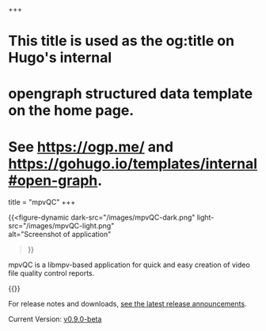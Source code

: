 +++
# This title is used as the og:title on Hugo's internal
# opengraph structured data template on the home page.
# See https://ogp.me/ and https://gohugo.io/templates/internal#open-graph.
title = "mpvQC"
+++

{{<figure-dynamic
    dark-src="/images/mpvQC-dark.png" 
    light-src="/images/mpvQC-light.png"  
    alt="Screenshot of application"
>}}

mpvQC is a libmpv-based application for quick and easy creation of video file quality control reports.

{{<install-instructions>}}

For release notes and downloads,
[see the latest release announcements](https://github.com/mpvqc/mpvQC/releases).

Current Version: [v0.9.0-beta](https://github.com/mpvqc/mpvQC/releases/tag/0.9.0-beta)
